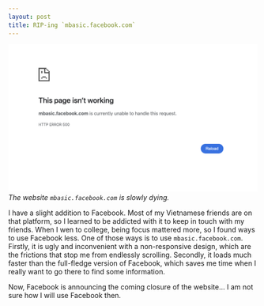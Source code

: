 ```yaml
---
layout: post
title: RIP-ing `mbasic.facebook.com`
---
```


![](/assets/mbasic-facebook.png)
*The website `mbasic.facebook.com` is slowly dying.*

I have a slight addition to Facebook. Most of my Vietnamese friends are on that platform, so I learned to be addicted with it to keep in touch with my friends. When I wen to college, being focus mattered more, so I found ways to use Facebook less. One of those ways is to use `mbasic.facebook.com`. Firstly, it is ugly and inconvenient with a non-responsive design, which are the frictions that stop me from endlessly scrolling. Secondly, it loads much faster than the full-fledge version of Facebook, which saves me time when I really want to go there to find some information.

Now, Facebook is announcing the coming closure of the website... I am not sure how I will use Facebook then.